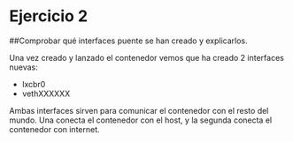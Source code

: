 # Ejercicio 2
##Comprobar qué interfaces puente se han creado y explicarlos.

Una vez creado y lanzado el contenedor vemos que ha creado 2 interfaces nuevas: 
* lxcbr0
* vethXXXXXX

Ambas interfaces sirven para comunicar el contenedor con el resto del mundo. Una conecta el contenedor con el host, y la segunda conecta el contenedor con internet. 
